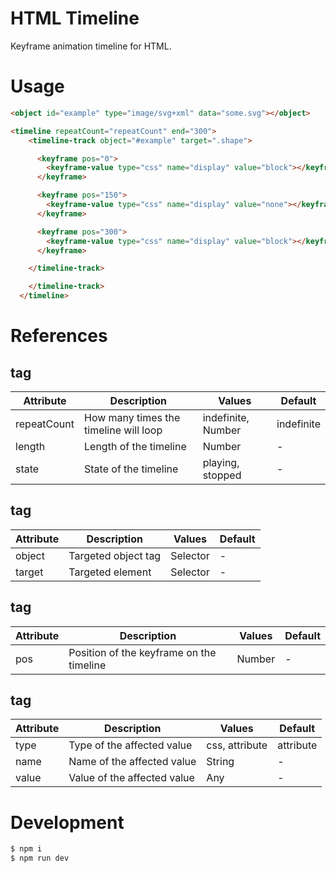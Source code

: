 # HTML Timeline

Keyframe animation timeline for HTML.

# Usage

```html
<object id="example" type="image/svg+xml" data="some.svg"></object>

<timeline repeatCount="repeatCount" end="300">
    <timeline-track object="#example" target=".shape">

      <keyframe pos="0">
        <keyframe-value type="css" name="display" value="block"></keyframe-value>
      </keyframe>

      <keyframe pos="150">
        <keyframe-value type="css" name="display" value="none"></keyframe-value>
      </keyframe>

      <keyframe pos="300">
        <keyframe-value type="css" name="display" value="block"></keyframe-value>
      </keyframe>

    </timeline-track>

    </timeline-track>
  </timeline>
```

# References

## <timeline> tag
| Attribute   | Description                           | Values             | Default    |
| ----------- | ------------------------------------- | ------------------ | ---------- |
| repeatCount | How many times the timeline will loop | indefinite, Number | indefinite |
| length      | Length of the timeline                | Number             | -          |
| state       | State of the timeline                 | playing, stopped   | -          |

## <timeline-track> tag
| Attribute | Description         | Values   | Default |
| --------- | ------------------- | -------- | ------- |
| object    | Targeted object tag | Selector | -       |
| target    | Targeted element    | Selector | -       |

## <keyframe> tag
| Attribute | Description                              | Values | Default |
| --------- | ---------------------------------------- | ------ | ------- |
| pos       | Position of the keyframe on the timeline | Number | -       |

## <keyframe-value> tag
| Attribute | Description                 | Values         | Default   |
| --------- | --------------------------- | -------------- | --------- |
| type      | Type of the affected value  | css, attribute | attribute |
| name      | Name of the affected value  | String         | -         |
| value     | Value of the affected value | Any            | -         |

# Development

```bash
$ npm i
$ npm run dev
```